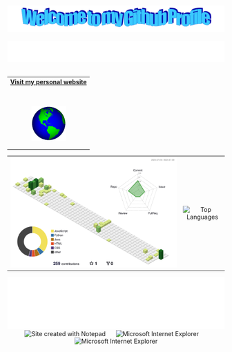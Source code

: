 <!-- "Hero" Header -->
<div align="center">
  <img src="images/welcome.png?raw=true" style="max-width: 100%;" alt="Welcome to my Github Profile" />
  <br />
  <br />
  <img height="50" alt="My Name is Erdem and I like Python" src="images/personal_note.svg" />
  <br />
  <br />
</div>

<!-- Social -->
<table width="100%" align="center">
  <tr>
    <td align="center">
      <a href="https://erdemonal.vercel.app/">
        <strong>Visit my personal website</strong>
        <br />
        <br />
        <br />
        <p>
          <img alt="Globe" height="80" src="images/globe.gif">
        </p>
      </a>
    </td>
  </tr>
</table>

<!-- Combined 3D Contributions and Top Languages Stats -->
<table width="100%" align="center">
  <tr>
    <td align="center">
      <img src="./profile-3d-contrib/profile-green-animate.svg" alt="3D Contributions">
    </td>
    <td align="center">
      <img src="https://github-readme-stats.vercel.app/api/top-langs/?username=erdemonal11&langs_count=10" alt="Top Languages">
    </td>
  </tr>
</table>

<!-- Footer -->
<div align="center">
  <img height="120" alt="Thanks for visiting me" width="100%" src="images/marquee.svg" />
  <br />
  <img src="https://raw.githubusercontent.com/BrunnerLivio/brunnerlivio/master/images/notepad.gif" alt="Site created with Notepad" height="30" />
  <span>&nbsp;&nbsp;&nbsp;&nbsp;</span>
  <img src="https://raw.githubusercontent.com/BrunnerLivio/brunnerlivio/master/images/ie_logo.gif" alt="Microsoft Internet Explorer" />
  <span>&nbsp;&nbsp;&nbsp;&nbsp;</span>
  <img src="https://raw.githubusercontent.com/BrunnerLivio/brunnerlivio/master/images/noframes.gif" alt="Microsoft Internet Explorer" />
</div>
